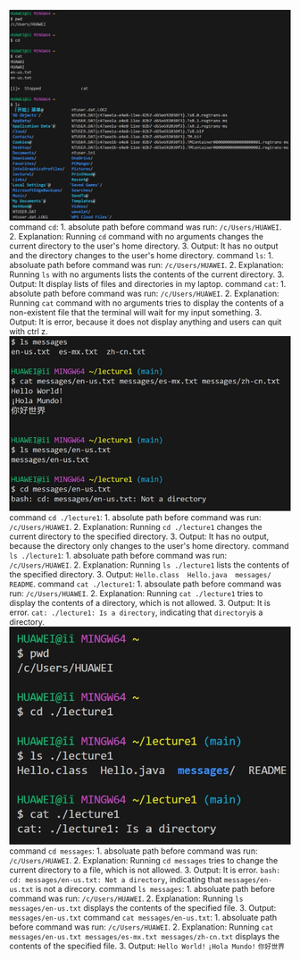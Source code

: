 ![image](noarguments.jpg)
command `cd`: 1. absolute path before command was run: `/c/Users/HUAWEI`.
              2. Explanation: Running `cd` command with no arguments changes the current directory to the user's home directory.
              3. Output: It has no output and the directory changes to the user's home directory.
command `ls`: 1. absoluate path before command was run: `/c/Users/HUAWEI`.
              2. Explanation: Running `ls` with no arguments lists the contents of the current directory.
              3. Output: It display lists of files and directories in my laptop.
command `cat`: 1. absolute path before command was run: `/c/Users/HUAWEI`. 
               2. Explanation: Running `cat` command with no arguments tries to display the contents of a non-existent file that the terminal will wait for my input something.
               3. Output: It is error, because it does not display anything and users can quit with ctrl z. 
![image](file.jpg)
command `cd ./lecture1`: 1. absolute path before command was run: `/c/Users/HUAWEI`.
                         2. Explanation: Running `cd ./lecture1` changes the current directory to the specified directory.
                         3. Output: It has no output, because the directory only changes to the user's home directory.
command `ls ./lecture1`: 1. absoluate path before command was run: `/c/Users/HUAWEI`.
                         2. Explanation: Running `ls ./lecture1` lists the contents of the specified directory.
                         3. Output: `Hello.class  Hello.java  messages/  README`.
command `cat ./lecture1`: 1. absoulate path before command was run: `/c/Users/HUAWEI`.
                          2. Explanation: Running `cat ./lecture1` tries to display the contents of a directory, which is not allowed.
                          3. Output: It is error. `cat: ./lecture1: Is a directory`, indicating that `directory`is a directory.
![image](directory.jpg)
command `cd messages`: 1. absoluate path before command was run: `/c/Users/HUAWEI`.
                       2. Explanation: Running `cd messages` tries to change the current directory to a file, which is not allowed.
                       3. Output: It is error. `bash: cd: messages/en-us.txt: Not a directory`, indicating that `messages/en-us.txt` is not a direcory.
command `ls messages`: 1. absoluate path before command was run: `/c/Users/HUAWEI`.
                       2. Explanation: Running `ls messages/en-us.txt` displays the contents of the specified file.
                       3. Output: `messages/en-us.txt`
command `cat messages/en-us.txt`: 1. absoluate path before command was run: `/c/Users/HUAWEI`.
                                  2. Explanation: Running `cat messages/en-us.txt messages/es-mx.txt messages/zh-cn.txt` displays the contents of the specified file.
                                  3. Output: `Hello World!` `¡Hola Mundo!` `你好世界`

